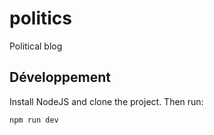 # politics

Political blog

## Développement

Install NodeJS and clone the project. Then run:
```sh
npm run dev
```
